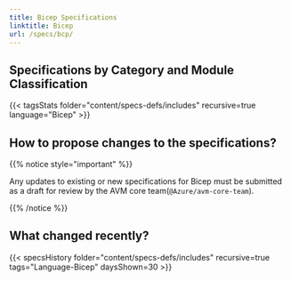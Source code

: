 ```yaml
---
title: Bicep Specifications
linktitle: Bicep
url: /specs/bcp/
---
```


## Specifications by Category and Module Classification

{{< tagsStats folder="content/specs-defs/includes" recursive=true language="Bicep" >}}

## How to propose changes to the specifications?

{{% notice style="important" %}}

Any updates to existing or new specifications for Bicep must be submitted as a draft for review by the AVM core team(`@Azure/avm-core-team`).

{{% /notice %}}

## What changed recently?

{{< specsHistory folder="content/specs-defs/includes" recursive=true tags="Language-Bicep" daysShown=30 >}}
